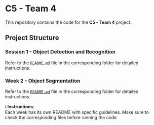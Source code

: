 # C5 - Team 4

This repository contains the code for the **C5 - Team 4** project.

## Project Structure

### Session 1 - Object Detection and Recognition
Refer to the [`README.md`](w1/README.md) file in the corresponding folder for detailed instructions.

### Week 2 - Object Segmentation 
Refer to the [`README.md`](w2/README.md) file in the corresponding folder for detailed instructions.


ℹ️ **Instructions**:  
Each week has its own README with specific guidelines. Make sure to check the corresponding files before running the code.
